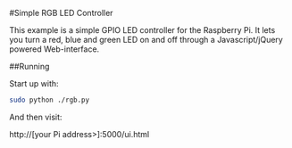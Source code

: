 #Simple RGB LED Controller

This example is a simple GPIO LED controller for the Raspberry Pi. It lets you turn a red, blue and green LED on and off through a Javascript/jQuery powered Web-interface.

##Running

Start up with:

```bash
sudo python ./rgb.py
```

And then visit:

http://[your Pi address>]:5000/ui.html
